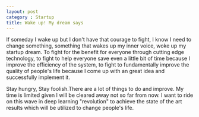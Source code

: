 ```yaml
---
layout: post
category : Startup
title: Wake up! My dream says
---
```

If someday I wake up but I don't have that courage to fight, I know I need to change something, something that wakes up my inner voice, woke up my startup dream. To fight for the benefit for everyone through cutting edge technology, to fight to help everyone save even a little bit of time because I improve the efficiency of the system, to fight to fundamentally improve the quality of people's life because I come up with an great idea and successfully implement it. 

<!--break-->

Stay hungry, Stay foolish.There are a lot of things to do and improve. My time is limited given I will be cleared away not so far from now. I want to ride on this wave in deep learning "revolution" to achieve the state of the art results which will be utilized to change people's life.